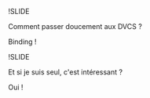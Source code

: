 !SLIDE

Comment passer doucement aux DVCS ?

Binding !

!SLIDE

Et si je suis seul, c'est intéressant ?

Oui !
